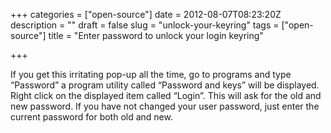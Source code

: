 +++
categories = ["open-source"]
date = 2012-08-07T08:23:20Z
description = ""
draft = false
slug = "unlock-your-keyring"
tags = ["open-source"]
title = "Enter password to unlock your login keyring"

+++


If you get this irritating pop-up all the time, go to programs and type “Password” a program utility called “Password and keys” will be displayed. Right click on the displayed item called “Login”. This will ask for the old and new password. If you have not changed your user password, just enter the current password for both old and new.

